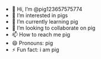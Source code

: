 - 👋 Hi, I’m @pig123657575774
- 👀 I’m interested in pigs
- 🌱 I’m currently learning pig
- 💞️ I’m looking to collaborate on pig
- 📫 How to reach me pig
- 😄 Pronouns: pig
- ⚡ Fun fact: i am pig

<!---
pig123657575774/pig123657575774 is a ✨ special ✨ repository because its `README.md` (this file) appears on your GitHub profile.
You can click the Preview link to take a look at your changes.
--->
